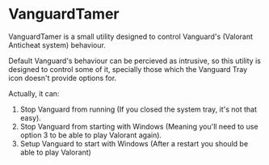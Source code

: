 # VanguardTamer

VanguardTamer is a small utility designed to control Vanguard's (Valorant Anticheat system) behaviour.

Default Vanguard's behaviour can be percieved as intrusive, so this utility is designed to control some of it, specially those which the Vanguard Tray icon doesn't provide options for.

Actually, it can:
1) Stop Vanguard from running (If you closed the system tray, it's not that easy).
2) Stop Vanguard from starting with Windows (Meaning you'll need to use option 3 to be able to play Valorant again).
3) Setup Vanguard to start with Windows (After a restart you should be able to play Valorant)
